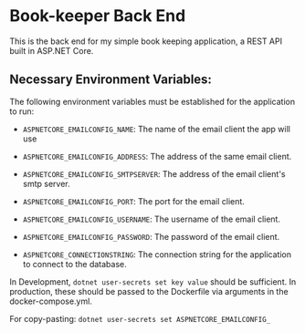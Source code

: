 # Book-keeper Back End

This is the back end for my simple book keeping application, a REST API built in ASP.NET Core.

## Necessary Environment Variables:

The following environment variables must be established for the application to run:

- `ASPNETCORE_EMAILCONFIG_NAME`: The name of the email client the app will use
- `ASPNETCORE_EMAILCONFIG_ADDRESS`: The address of the same email client.
- `ASPNETCORE_EMAILCONFIG_SMTPSERVER`: The address of the email client's smtp server.
- `ASPNETCORE_EMAILCONFIG_PORT`: The port for the email client.
- `ASPNETCORE_EMAILCONFIG_USERNAME`: The username of the email client.
- `ASPNETCORE_EMAILCONFIG_PASSWORD`: The password of the email client.

- `ASPNETCORE_CONNECTIONSTRING`: The connection string for the application to connect to the database.

In Development, `dotnet user-secrets set key value` should be sufficient. In production, these should be passed to the Dockerfile via arguments in the docker-compose.yml.

For copy-pasting: `dotnet user-secrets set ASPNETCORE_EMAILCONFIG_`